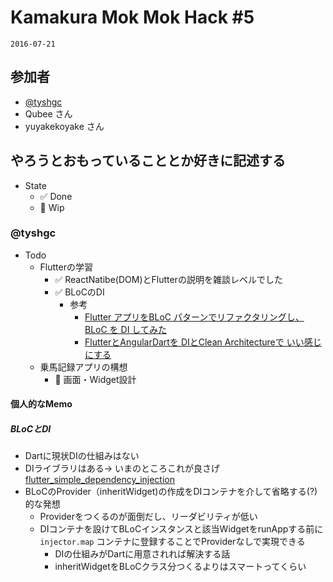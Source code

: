 # Kamakura Mok Mok Hack #5

`2016-07-21`

## 参加者

- [@tyshgc](http://twitter.com/tyshgc)
- Qubee さん
- yuyakekoyake さん

## やろうとおもっていることとか好きに記述する

- State
  - ✅ Done
  - 🚧 Wip

### @tyshgc

- Todo
  - Flutterの学習
    - ✅ ReactNatibe(DOM)とFlutterの説明を雑談レベルでした
    - ✅ BLoCのDI
      - 参考
        - [Flutter アプリをBLoC パターンでリファクタリングし、BLoC を DI してみた](https://slides.com/tkiryu/flutter-bloc-dependency-injection#/)
        - [FlutterとAngularDartを DIとClean Architectureで いい感じにする](https://speakerdeck.com/takayukihayashi/fluttertoangulardartwo-ditoclean-architecturede-iigan-zinisuru)
  - 乗馬記録アプリの構想
    - 🚧 画面・Widget設計


#### 個人的なMemo

##### BLoCとDI
- Dartに現状DIの仕組みはない
- DIライブラリはある→ いまのところこれが良さげ [flutter_simple_dependency_injection](https://github.com/jonsamwell/flutter_simple_dependency_injection)
- BLoCのProvider（inheritWidget)の作成をDIコンテナを介して省略する(?)的な発想
  - Providerをつくるのが面倒だし、リーダビリティが低い
  - DIコンテナを設けてBLoCインスタンスと該当WidgetをrunAppする前に `injector.map` コンテナに登録することでProviderなしで実現できる  
    - DIの仕組みがDartに用意されれば解決する話
    - inheritWidgetをBLoCクラス分つくるよりはスマートってくらい
